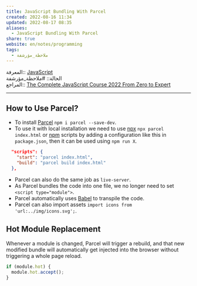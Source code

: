 ```yaml
---  
title: JavaScript Bundling With Parcel  
created: 2022-08-16 11:34  
updated: 2022-08-17 08:35  
aliases:  
  - JavaScript Bundling With Parcel  
share: true  
website: en/notes/programming  
tags:  
  - ملاحظة_مؤرشفة  
---  
```

  
  
المعرفة:: [JavaScript](JavaScript)  
الحالة:: #ملاحظة_مؤرشفة  
المراجع:: [The Complete JavaScript Course 2022 From Zero to Expert](The%20Complete%20JavaScript%20Course%202022%20From%20Zero%20to%20Expert)  
  
---  
  
## How to Use Parcel?  
  
- To install [Parcel](https://github.com/parcel-bundler/parcel) `npm i parcel --save-dev`.  
- To use it with local installation we need to use [npx](https://docs.npmjs.com/cli/v8/commands/npx) `npx parcel index.html` or [npm](JavaScript%20NPM) scripts by adding a configuration like this in `package.json`, then it can be used using `npm run X`.  
  
```json  
  "scripts": {  
    "start": "parcel index.html",  
    "build": "parcel build index.html"  
  },  
```  
  
- Parcel can also do the same job as `live-server`.  
- As Parcel bundles the code into one file, we no longer need to set `<script type="module">`.  
- Parcel automatically uses [Babel](https://github.com/babel/babel) to transpile the code.  
- Parcel can also import assets `import icons from 'url:../img/icons.svg';`.  
  
## Hot Module Replacement  
  
Whenever a module is changed, Parcel will trigger a rebuild, and that new modified bundle will  automatically get injected into the browser without triggering a whole page reload.  
  
```js  
if (module.hot) {  
  module.hot.accept();  
}  
```  
